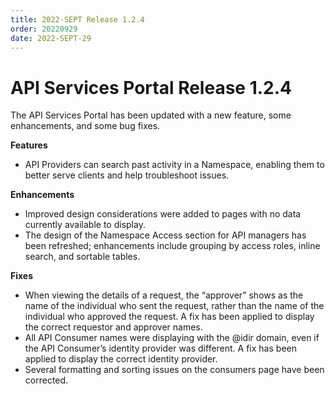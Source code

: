 ```yaml
---
title: 2022-SEPT Release 1.2.4
order: 20220929
date: 2022-SEPT-29
---
```


# API Services Portal Release 1.2.4

The API Services Portal has been updated with a new feature, some enhancements, and some bug fixes. 

**Features** 

- API Providers can search past activity in a Namespace, enabling them to better serve clients and help troubleshoot issues. 
 
**Enhancements**

- Improved design considerations were added to pages with no data currently available to display. 
- The design of the Namespace Access section for API managers has been refreshed;  enhancements include grouping by access roles, inline search, and sortable tables. 

**Fixes** 

- When viewing the details of a request, the “approver” shows as the name of the individual who sent the request, rather than the name of the individual who approved the request. A fix has been applied to display the correct requestor and approver names. 
- All API Consumer names were displaying with the @idir domain, even if the API Consumer’s identity provider was different. A fix has been applied to display the correct identity provider. 
- Several formatting and sorting issues on the consumers page have been corrected. 
